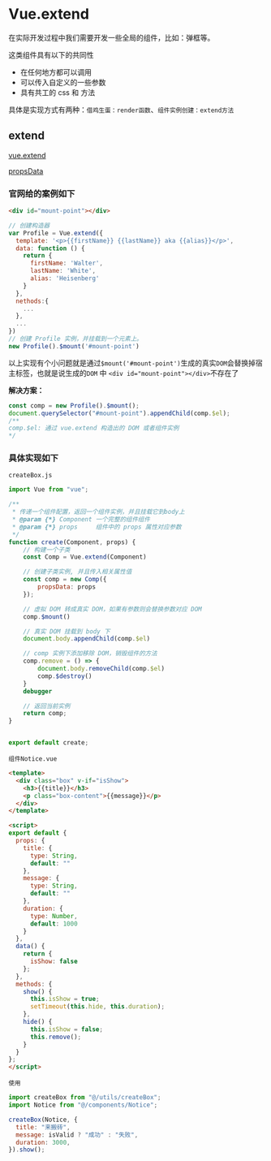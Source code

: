 # Vue.extend

在实际开发过程中我们需要开发一些全局的组件，比如：弹框等。

这类组件具有以下的共同性

+ 在任何地方都可以调用
+ 可以传入自定义的一些参数
+ 具有共工的 css 和 方法



具体是实现方式有两种：`借鸡生蛋：render函数`、`组件实例创建：extend方法`



## extend

[vue.extend](https://cn.vuejs.org/v2/api/?#Vue-extend)

[propsData](https://cn.vuejs.org/v2/api/?#propsData)

### 官网给的案例如下

```html
<div id="mount-point"></div>
```

```js
// 创建构造器
var Profile = Vue.extend({
  template: '<p>{{firstName}} {{lastName}} aka {{alias}}</p>',
  data: function () {
    return {
      firstName: 'Walter',
      lastName: 'White',
      alias: 'Heisenberg'
    }
  },
  nethods:{
    ...
  },
  ...
})
// 创建 Profile 实例，并挂载到一个元素上。
new Profile().$mount('#mount-point')
```

以上实现有个小问题就是通过`$mount('#mount-point')`生成的真实`DOM`会替换掉宿主标签，也就是说生成的`DOM` 中 `<div id="mount-point"></div>`不存在了



**解决方案：**

```js
const comp = new Profile().$mount();
document.querySelector("#mount-point").appendChild(comp.$el);
/**
comp.$el: 通过 vue.extend 构造出的 DOM 或者组件实例
*/
```



### **具体实现如下**

`createBox.js`

```js
import Vue from "vue";

/**
 * 传递一个组件配置，返回一个组件实例，并且挂载它到body上
 * @param {*} Component 一个完整的组件组件
 * @param {*} props     组件中的 props 属性对应参数
 */
function create(Component, props) {
    // 构建一个子类
    const Comp = Vue.extend(Component)

    // 创建子类实例, 并且传入相关属性值
    const comp = new Comp({
        propsData: props
    });

    // 虚拟 DOM 转成真实 DOM，如果有参数则会替换参数对应 DOM
    comp.$mount()

    // 真实 DOM 挂载到 body 下
    document.body.appendChild(comp.$el)

    // comp 实例下添加移除 DOM，销毁组件的方法
    comp.remove = () => {
        document.body.removeChild(comp.$el)
        comp.$destroy()
    }
    debugger

    // 返回当前实例
    return comp;
}


export default create;
```

`组件Notice.vue`

```html
<template>
  <div class="box" v-if="isShow">
    <h3>{{title}}</h3>
    <p class="box-content">{{message}}</p>
  </div>
</template>

<script>
export default {
  props: {
    title: {
      type: String,
      default: ""
    },
    message: {
      type: String,
      default: ""
    },
    duration: {
      type: Number,
      default: 1000
    }
  },
  data() {
    return {
      isShow: false
    };
  },
  methods: {
    show() {
      this.isShow = true;
      setTimeout(this.hide, this.duration);
    },
    hide() {
      this.isShow = false;
      this.remove();
    }
  }
};
</script>
```

`使用`

```js
import createBox from "@/utils/createBox";
import Notice from "@/components/Notice";

createBox(Notice, {
  title: "来搬砖",
  message: isValid ? "成功" : "失败",
  duration: 3000,
}).show();
```



